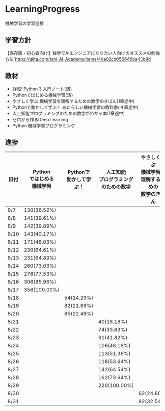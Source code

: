 # LearningProgress
機械学習の学習進捗

## 学習方針
【保存版・初心者向け】独学でAIエンジニアになりたい人向けのオススメの勉強方法
https://qiita.com/tani_AI_Academy/items/4da02cb056646ba43b9d

## 教材
- 詳細! Python 3 入門ノート(済)
- Pythonではじめる機械学習(済)
- やさしく学ぶ 機械学習を理解するための数学のきほん(1章途中)
- Pythonで動かして学ぶ！ あたらしい機械学習の教科書(４章途中)
- 人工知能プログラミングのための数学がわかる本(1章途中)
- ゼロから作るDeep Learning
- Python 機械学習プログラミング

## 進捗
|日付|Python<br>ではじめる<br>機械学習|Pythonで<br>動かして学ぶ！|人工知能<br>プログラミング<br>のための数学|やさしく学ぶ<br>機械学習を<br>理解するための<br>数学のきほん|
|-----------|-----------|------------|------------|------------|
|8/7|130(36.52%)||||
|8/8|141(39.61%)||||
|8/9|142(39.89%)||||
|8/10|143(40.17%)||||
|8/11|171(48.03%)||||
|8/12|230(64.61%)||||
|8/13|231(64.89%)||||
|8/14|260(73.03%)||||
|8/15|276(77.53%)||||
|8/16|306(85.96%)||||
|8/17|356(100.00%)||||
|8/18||54(14.29%)|||
|8/19||82(21.69%)|||
|8/20||85(22.49%)|||
|8/21|||40(18.18%)|||
|8/22|||74(33.63%)|||
|8/23|||91(41.82%)|||
|8/24|||106(48.18%)||
|8/25|||113(51.36%)||
|8/26|||118(53.64%)||
|8/27|||142(64.54%)||
|8/28|||162(73.64%)||
|8/29|||220(100.00%)||
|8/30||||62(24.60%)|
|8/31||||82(32.54%)|

